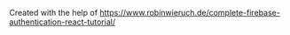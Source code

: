 Created with the help of https://www.robinwieruch.de/complete-firebase-authentication-react-tutorial/

